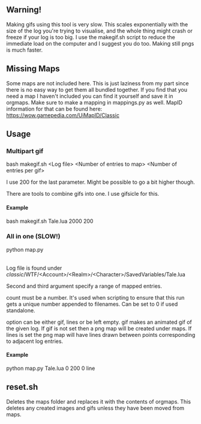 ## Warning!
Making gifs using this tool is very slow. This scales exponentially with the size of the log you're trying to visualise, and the whole thing might crash or freeze if your log is too big. I use the makegif.sh script to reduce the immediate load on the computer and I suggest you do too. Making still pngs is much faster.

## Missing Maps
Some maps are not included here. This is just laziness from my part since there is no easy way to get them all bundled together. If you find that you need a map I haven't included you can find it yourself and save it in orgmaps. Make sure to make a mapping in mappings.py as well. MapID information for that can be found here: https://wow.gamepedia.com/UiMapID/Classic

## Usage

### Multipart gif
bash makegif.sh \<Log file\> \<Number of entries to map\> \<Number of entries per gif\>

I use 200 for the last parameter. Might be possible to go a bit higher though.

There are tools to combine gifs into one. I use gifsicle for this.

#### Example
bash makegif.sh Tale.lua 2000 200

### All in one (SLOW!)
python map.py <Log file> <number of first entry> <number of last entry> <count> <option>

Log file is found under _classic_/WTF/\<Account\>/\<Realm\>/\<Character\>/SavedVariables/Tale.lua

Second and third argument specify a range of mapped entries.

count must be a number. It's used when scripting to ensure that this run gets a unique number appended to filenames. Can be set to 0 if used standalone.

option can be either gif, lines or be left empty. gif makes an animated gif of the given log. If gif is not set then a png map will be created under maps. If lines is set the png map will have lines drawn between points corresponding to adjacent log entries.

#### Example
python map.py Tale.lua 0 200 0 line

## reset.sh
Deletes the maps folder and replaces it with the contents of orgmaps. This deletes any created images and gifs unless they have been moved from maps.
